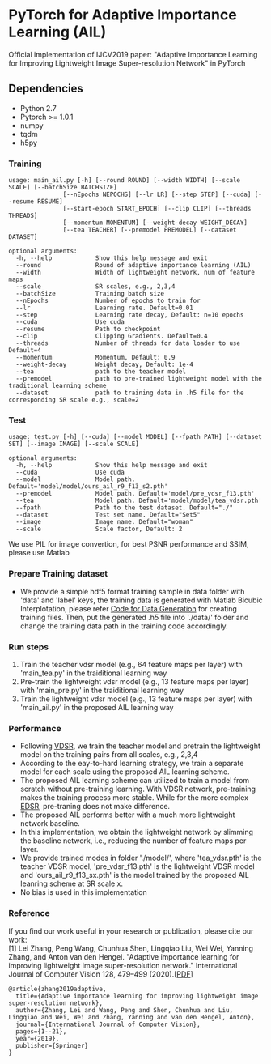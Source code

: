 # PyTorch for Adaptive Importance Learning (AIL)
Official implementation of IJCV2019 paper: "Adaptive Importance Learning for Improving Lightweight Image Super-resolution Network" in PyTorch

## Dependencies
  - Python 2.7
  - Pytorch >= 1.0.1
  - numpy
  - tqdm
  - h5py

### Training
```
usage: main_ail.py [-h] [--round ROUND] [--width WIDTH] [--scale SCALE] [--batchSize BATCHSIZE] 
               [--nEpochs NEPOCHS] [--lr LR] [--step STEP] [--cuda] [--resume RESUME]
               [--start-epoch START_EPOCH] [--clip CLIP] [--threads THREADS]
               [--momentum MOMENTUM] [--weight-decay WEIGHT_DECAY]
               [--tea TEACHER] [--premodel PREMODEL] [--dataset DATASET]
               
optional arguments:
  -h, --help            Show this help message and exit
  --round               Round of adaptive importance learning (AIL)
  --width               Width of lightweight network, num of feature maps
  --scale               SR scales, e.g., 2,3,4
  --batchSize           Training batch size
  --nEpochs             Number of epochs to train for
  --lr                  Learning rate. Default=0.01
  --step                Learning rate decay, Default: n=10 epochs
  --cuda                Use cuda
  --resume              Path to checkpoint
  --clip                Clipping Gradients. Default=0.4
  --threads             Number of threads for data loader to use Default=4
  --momentum            Momentum, Default: 0.9
  --weight-decay        Weight decay, Default: 1e-4
  --tea                 path to the teacher model
  --premodel            path to pre-trained lightweight model with the traditional learning scheme
  --dataset             path to training data in .h5 file for the corresponding SR scale e.g., scale=2
```

### Test
```
usage: test.py [-h] [--cuda] [--model MODEL] [--fpath PATH] [--dataset SET] [--image IMAGE] [--scale SCALE]
               
optional arguments:
  -h, --help            Show this help message and exit
  --cuda                Use cuda
  --model               Model path. Default='model/model/ours_ail_r9_f13_s2.pth'
  --premodel            Model path. Default='model/pre_vdsr_f13.pth'
  --tea                 Model path. Default='model/model/tea_vdsr.pth'
  --fpath               Path to the test dataset. Default="./"
  --dataset             Test set name. Default="Set5"
  --image               Image name. Default="woman"
  --scale               Scale factor, Default: 2
```
We use PIL for image convertion, for best PSNR performance and SSIM, please use Matlab

### Prepare Training dataset
  - We provide a simple hdf5 format training sample in data folder with 'data' and 'label' keys, the training data is generated with Matlab Bicubic Interplotation, please refer [Code for Data Generation](https://github.com/twtygqyy/pytorch-vdsr/tree/master/data) for creating training files. Then, put the generated .h5 file into './data/' folder and change the training data path in the training code accordingly.
### Run steps
 1. Train the teacher vdsr model (e.g., 64 feature maps per layer) with 'main_tea.py' in the traiditional learning way
 2. Pre-train the lightweight vdsr model (e.g., 13 feature maps per layer) with 'main_pre.py' in the traiditional learning way
 3. Train the lightweight vdsr model (e.g., 13 feature maps per layer) with 'main_ail.py' in the proposed AIL learning way
### Performance
  - Following [VDSR](https://cv.snu.ac.kr/research/VDSR/), we train the teacher model and pretrain the lightweight model on the training pairs from all scales, e.g., 2,3,4
  - According to the eay-to-hard learning strategy, we train a separate model for each scale using the proposed AIL learning scheme.
  - The proposed AIL learning scheme can utilized to train a model from scratch without pre-training learning. With VDSR network, pre-training makes the training process more stable. While for the more complex [EDSR](https://github.com/thstkdgus35/EDSR-PyTorch), pre-traning does not make difference.
  - The proposed AIL performs better with a much more lightweight network baseline.
  - In this implementation, we obtain the lightweight network by slimming the baseline network, i.e., reducing the number of feature maps per layer.
  - We provide trained modes in folder './model/', where 'tea_vdsr.pth' is the teacher VDSR model, 'pre_vdsr_f13.pth' is the lightweight VDSR model and 'ours_ail_r9_f13_sx.pth' is the model trained by the proposed AIL leanring scheme at SR scale x.
  - No bias is used in this implementation
  
 ### Reference
If you find our work useful in your research or publication, please cite our work:<br>
[1] Lei Zhang, Peng Wang, Chunhua Shen, Lingqiao Liu, Wei Wei, Yanning Zhang, and Anton van den Hengel. "Adaptive importance learning for improving lightweight image super-resolution network." International Journal of Computer Vision 128, 479–499 (2020).</i>[[PDF](https://doi.org/10.1007/s11263-019-01253-6)]
```
@article{zhang2019adaptive,
  title={Adaptive importance learning for improving lightweight image super-resolution network},
  author={Zhang, Lei and Wang, Peng and Shen, Chunhua and Liu, Lingqiao and Wei, Wei and Zhang, Yanning and van den Hengel, Anton},
  journal={International Journal of Computer Vision},
  pages={1--21},
  year={2019},
  publisher={Springer}
}
```

